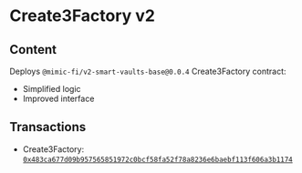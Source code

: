 # Create3Factory v2

## Content

Deploys `@mimic-fi/v2-smart-vaults-base@0.0.4` Create3Factory contract:
- Simplified logic
- Improved interface

## Transactions

- Create3Factory: [`0x483ca677d09b957565851972c0bcf58fa52f78a8236e6baebf113f606a3b1174`](https://etherscan.io/tx/0x483ca677d09b957565851972c0bcf58fa52f78a8236e6baebf113f606a3b1174)
